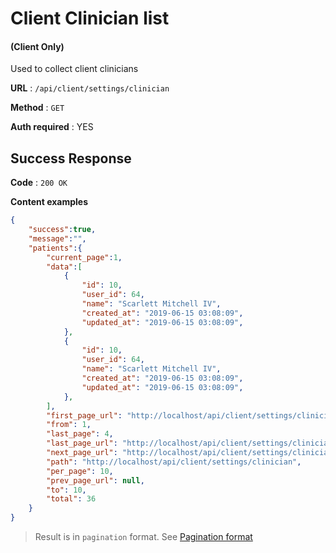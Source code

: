 # Client Clinician list

#### (**Client Only**)

Used to collect client clinicians

**URL** : `/api/client/settings/clinician`

**Method** : `GET`

**Auth required** : YES

## Success Response

**Code** : `200 OK`

**Content examples**

```json
{
    "success":true,
    "message":"",
    "patients":{
        "current_page":1,
        "data":[
            {
                "id": 10,
                "user_id": 64,
                "name": "Scarlett Mitchell IV",
                "created_at": "2019-06-15 03:08:09",
                "updated_at": "2019-06-15 03:08:09",
            },
            {
                "id": 10,
                "user_id": 64,
                "name": "Scarlett Mitchell IV",
                "created_at": "2019-06-15 03:08:09",
                "updated_at": "2019-06-15 03:08:09",
            },
        ],
        "first_page_url": "http://localhost/api/client/settings/clinician?page=1",
        "from": 1,
        "last_page": 4,
        "last_page_url": "http://localhost/api/client/settings/clinician?page=4",
        "next_page_url": "http://localhost/api/client/settings/clinician?page=2",
        "path": "http://localhost/api/client/settings/clinician",
        "per_page": 10,
        "prev_page_url": null,
        "to": 10,
        "total": 36
    }
}
```
> Result is in `pagination` format. See [Pagination format](../../helper/pagination.md)
